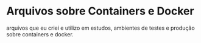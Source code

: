 # Arquivos sobre Containers e Docker

arquivos que eu criei e utilizo em estudos, ambientes de testes e produção sobre containers e docker.

